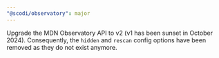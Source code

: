 ```yaml
---
"@scodi/observatory": major
---
```


Upgrade the MDN Observatory API to v2 (v1 has been sunset in October 2024).
Consequently, the `hidden` and `rescan` config options have been removed as they do not exist anymore.
